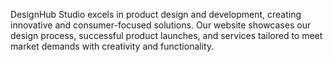 DesignHub Studio excels in product design and development, creating innovative and consumer-focused solutions. Our website showcases our design process, successful product launches, and services tailored to meet market demands with creativity and functionality.
